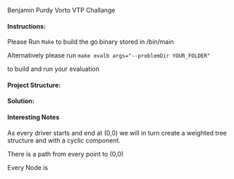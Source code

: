 Benjamin Purdy Vorto VTP Challange

#### Instructions:

Please Run ```Make``` to build the go binary stored in /bin/main 

Alternatively please run ```make evalb args="--problemDir YOUR_FOLDER"```

to build and run your evaluation  

#### Project Structure: 


#### Solution: 

#### Interesting Notes 

As every driver starts and end at (0,0) we will in turn create a weighted tree structure and with a cyclic component. 


There is a path from every point to (0,0)

Every Node is 